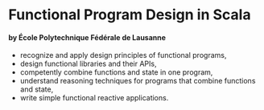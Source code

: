# Functional Program Design in Scala
#### by École Polytechnique Fédérale de Lausanne

- recognize and apply design principles of functional programs, 
- design functional libraries and their APIs, 
- competently combine functions and state in one program, 
- understand reasoning techniques for programs that combine functions and state, 
- write simple functional reactive applications.
